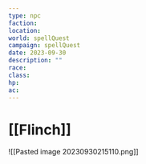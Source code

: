 ```yaml
---
type: npc
faction: 
location: 
world: spellQuest
campaign: spellQuest
date: 2023-09-30
description: ""
race: 
class: 
hp: 
ac:
---
```

# [[Flinch]]
![[Pasted image 20230930215110.png]]